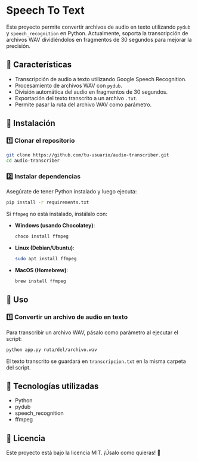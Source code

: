 # Speech To Text

Este proyecto permite convertir archivos de audio en texto utilizando `pydub` y `speech_recognition` en Python. Actualmente, soporta la transcripción de archivos WAV dividiéndolos en fragmentos de 30 segundos para mejorar la precisión.

## 📌 Características

- Transcripción de audio a texto utilizando Google Speech Recognition.
- Procesamiento de archivos WAV con `pydub`.
- División automática del audio en fragmentos de 30 segundos.
- Exportación del texto transcrito a un archivo `.txt`.
- Permite pasar la ruta del archivo WAV como parámetro.

## 🚀 Instalación

### 1️⃣ Clonar el repositorio

```bash
git clone https://github.com/tu-usuario/audio-transcriber.git
cd audio-transcriber
```

### 2️⃣ Instalar dependencias

Asegúrate de tener Python instalado y luego ejecuta:

```bash
pip install -r requirements.txt
```

Si `ffmpeg` no está instalado, instálalo con:

- **Windows (usando Chocolatey)**:
  ```powershell
  choco install ffmpeg
  ```
- **Linux (Debian/Ubuntu)**:
  ```bash
  sudo apt install ffmpeg
  ```
- **MacOS (Homebrew)**:
  ```bash
  brew install ffmpeg
  ```

## 📖 Uso

### 1️⃣ Convertir un archivo de audio en texto

Para transcribir un archivo WAV, pásalo como parámetro al ejecutar el script:

```bash
python app.py ruta/del/archivo.wav
```

El texto transcrito se guardará en `transcripcion.txt` en la misma carpeta del script.

## 📌 Tecnologías utilizadas

- Python
- pydub
- speech_recognition
- ffmpeg

## 📄 Licencia

Este proyecto está bajo la licencia MIT. ¡Úsalo como quieras! 🚀
